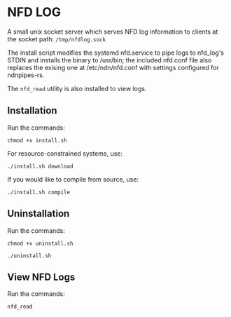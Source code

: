 # NFD LOG
A small unix socket server which serves NFD log information to clients at the socket path: `/tmp/nfdlog.sock`

The install script modifies the systemd nfd.service to pipe logs to nfd_log's STDIN and installs the binary to /usr/bin; the included nfd.conf file also replaces the exising one at /etc/ndn/nfd.conf with settings configured for ndnpipes-rs.

The `nfd_read` utility is also installed to view logs.

## Installation
Run the commands:
```
chmod +x install.sh
```
For resource-constrained systems, use:
```
./install.sh download
```
If you would like to compile from source, use:
```
./install.sh compile
```

## Uninstallation
Run the commands:
```
chmod +x uninstall.sh
```
```
./uninstall.sh
```

## View NFD Logs
Run the commands:
```
nfd_read
```